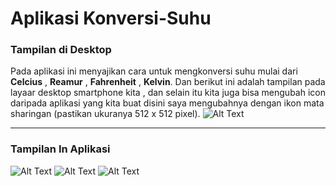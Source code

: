# Aplikasi Konversi-Suhu
### Tampilan di Desktop
Pada aplikasi ini menyajikan cara untuk mengkonversi suhu mulai dari **Celcius** , **Reamur** , **Fahrenheit** , **Kelvin**.
Dan berikut ini adalah tampilan pada layaar desktop smartphone kita , dan selain itu kita juga bisa mengubah icon daripada aplikasi yang kita buat disini saya mengubahnya dengan ikon mata sharingan (pastikan ukuranya 512 x 512 pixel).
![Alt Text](https://github.com/adam033/Konversi-Suhu/blob/master/WhatsApp%20Image%202020-02-24%20at%2010.32.36.jpeg)
_____________________________________________________________________

### Tampilan In Aplikasi
![Alt Text](https://github.com/adam033/Konversi-Suhu/blob/master/WhatsApp%20Image%202020-02-24%20at%2010.32.37(2).jpeg)
![Alt Text](https://github.com/adam033/Konversi-Suhu/blob/master/WhatsApp%20Image%202020-02-24%20at%2010.32.38.jpeg)
![Alt Text](https://github.com/adam033/Konversi-Suhu/blob/master/WhatsApp%20Image%202020-02-24%20at%2010.32.39.jpeg)
